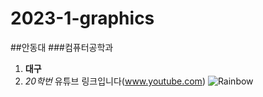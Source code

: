 # 2023-1-graphics
##안동대
###컴퓨터공학과
1. **대구**
2. *20학번*
유튜브 링크입니다(www.youtube.com)
![Rainbow](https://cdn-icons-png.flaticon.com/512/1501/1501860.png)
